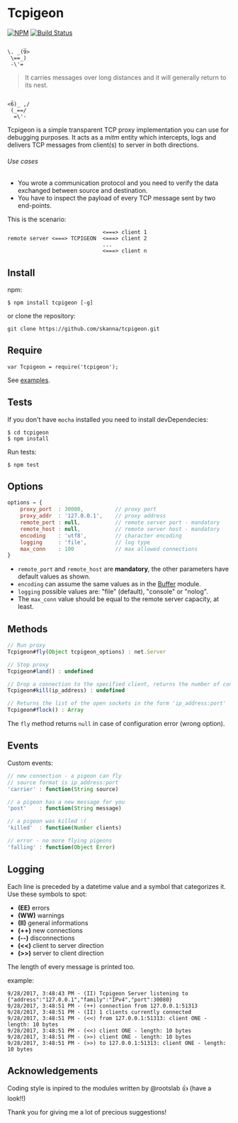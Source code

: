 # Tcpigeon

[![NPM](https://nodei.co/npm/tcpigeon.png?downloads=true&downloadRank=true&stars=true)](https://nodei.co/npm/tcpigeon/)
[![Build Status](https://travis-ci.org/skanna/tcpigeon.svg?branch=master)](https://travis-ci.org/skanna/tcpigeon)

``` 
     _
\. _(9> 
 \==_) 	
 -\'= 
```
>It carries messages over long distances and it will generally return to its nest.
```
 _      
<6)_ ,/  
 (_==/    
  =\'- 
```

Tcpigeon is a simple transparent TCP proxy implementation you can use for debugging purposes. It acts as a *mitm* entity which intercepts, logs and delivers TCP messages from client(s) to server in both directions.

###### Use cases 

- You wrote a communication protocol and you need to verify the data exchanged between source and destination.
- You have to inspect the payload of every TCP message sent by two end-points.   

This is the scenario:

```
                              <===> client 1
remote server <===> TCPIGEON  <===> client 2
                              ...
                              <===> client n
```


## Install

npm:

`$ npm install tcpigeon [-g]`

or clone the repository:

`git clone https://github.com/skanna/tcpigeon.git`

## Require

```
var Tcpigeon = require('tcpigeon'); 
```

See [examples](example/).

## Tests

If you don't have ```mocha``` installed you need to install devDependecies:

```
$ cd tcpigeon
$ npm install

```
 
Run tests:

```
$ npm test
```

## Options

```javascript
options = {
	proxy_port  : 30080,          // proxy port
	proxy_addr  : '127.0.0.1',    // proxy address
	remote_port : null,           // remote server port - mandatory
	remote_host : null,           // remote server host - mandatory
	encoding    : 'utf8',         // character encoding
	logging     : 'file',         // log type
	max_conn    : 100             // max allowed connections
}
```

- `remote_port` and `remote_host` are **mandatory**, the other parameters have default values as shown.
- `encoding` can assume the same values as in the [Buffer](https://nodejs.org/dist/latest/docs/api/buffer.html#buffer_buffers_and_character_encodings) module.
- `logging` possible values are: "file" (default), "console" or "nolog".
- The `max_conn` value should be equal to the remote server capacity, at least.

## Methods

```javascript
// Run proxy
Tcpigeon#fly(Object tcpigeon_options) : net.Server

// Stop proxy
Tcpigeon#land() : undefined

// Drop a connection to the specified client, returns the number of connected clients
Tcpigeon#kill(ip_address) : undefined

// Returns the list of the open sockets in the form 'ip_address:port'
Tcpigeon#flock() : Array
```

The `fly` method returns `null` in case of configuration error (wrong option).

## Events

Custom events:

```javascript
// new connection - a pigeon can fly
// source format is ip_address:port
'carrier' : function(String source)

// a pigeon has a new message for you
'post'    : function(String message) 

// a pigeon was killed :(
'killed'  : function(Number clients)

// error - no more flying pigeons 
'falling' : function(Object Error)
```

## Logging

Each line is preceded by a datetime value and a symbol that categorizes it. Use these symbols to spot:

- **(EE)** errors 
- **(WW)** warnings 
- **(II)** general informations 
- **(++)** new connections 
- **(--)** disconnections  
- **(<<)** client to server direction
- **(>>)** server to client direction 

The length of every message is printed too.

example:

```
9/28/2017, 3:48:43 PM - (II) Tcpigeon Server listening to {"address":"127.0.0.1","family":"IPv4","port":30080}
9/28/2017, 3:48:51 PM - (++) connection from 127.0.0.1:51313
9/28/2017, 3:48:51 PM - (II) 1 clients currently connected
9/28/2017, 3:48:51 PM - (<<) from 127.0.0.1:51313: client ONE - length: 10 bytes
9/28/2017, 3:48:51 PM - (<<) client ONE - length: 10 bytes
9/28/2017, 3:48:51 PM - (>>) client ONE - length: 10 bytes
9/28/2017, 3:48:51 PM - (>>) to 127.0.0.1:51313: client ONE - length: 10 bytes
```

## Acknowledgements

Coding style is inpired to the modules written by @rootslab :+1: (have a look!!)

Thank you for giving me a lot of precious suggestions!
